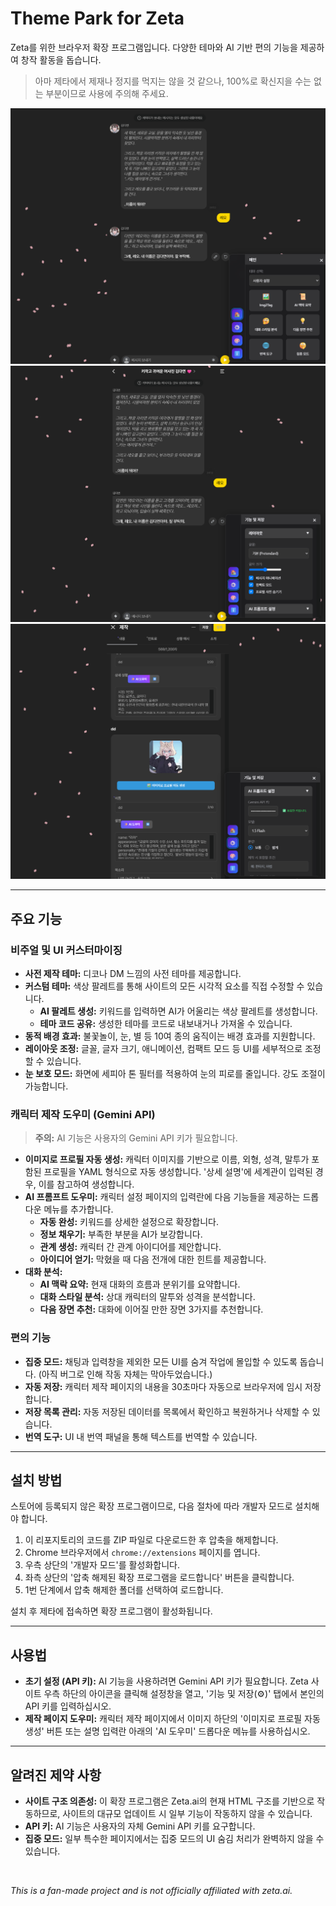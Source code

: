 # Theme Park for Zeta

Zeta를 위한 브라우저 확장 프로그램입니다. 다양한 테마와 AI 기반 편의 기능을 제공하여 창작 활동을 돕습니다.
 > 아마 제타에서 제재나 정지를 먹지는 않을 것 같으나, 100%로 확신지을 수는 없는 부분이므로 사용에 주의해 주세요.

![poster](./image1.png)
![poster](./image2.png)
![poster](./image3.png)

---

## 주요 기능

### 비주얼 및 UI 커스터마이징
- **사전 제작 테마:** 디코나 DM 느낌의 사전 테마를 제공합니다.
- **커스텀 테마:** 색상 팔레트를 통해 사이트의 모든 시각적 요소를 직접 수정할 수 있습니다.
  - **AI 팔레트 생성:** 키워드를 입력하면 AI가 어울리는 색상 팔레트를 생성합니다.
  - **테마 코드 공유:** 생성한 테마를 코드로 내보내거나 가져올 수 있습니다.
- **동적 배경 효과:** 불꽃놀이, 눈, 별 등 10여 종의 움직이는 배경 효과를 지원합니다.
- **레이아웃 조정:** 글꼴, 글자 크기, 애니메이션, 컴팩트 모드 등 UI를 세부적으로 조정할 수 있습니다.
- **눈 보호 모드:** 화면에 세피아 톤 필터를 적용하여 눈의 피로를 줄입니다. 강도 조절이 가능합니다.

### 캐릭터 제작 도우미 (Gemini API)
> **주의:** AI 기능은 사용자의 Gemini API 키가 필요합니다. 

- **이미지로 프로필 자동 생성:** 캐릭터 이미지를 기반으로 이름, 외형, 성격, 말투가 포함된 프로필을 YAML 형식으로 자동 생성합니다. '상세 설명'에 세계관이 입력된 경우, 이를 참고하여 생성합니다.
- **AI 프롬프트 도우미:** 캐릭터 설정 페이지의 입력란에 다음 기능들을 제공하는 드롭다운 메뉴를 추가합니다.
  - **자동 완성:** 키워드를 상세한 설정으로 확장합니다.
  - **정보 채우기:** 부족한 부분을 AI가 보강합니다.
  - **관계 생성:** 캐릭터 간 관계 아이디어를 제안합니다.
  - **아이디어 얻기:** 막혔을 때 다음 전개에 대한 힌트를 제공합니다.
- **대화 분석:**
  - **AI 맥락 요약:** 현재 대화의 흐름과 분위기를 요약합니다.
  - **대화 스타일 분석:** 상대 캐릭터의 말투와 성격을 분석합니다.
  - **다음 장면 추천:** 대화에 이어질 만한 장면 3가지를 추천합니다.

### 편의 기능
- **집중 모드:** 채팅과 입력창을 제외한 모든 UI를 숨겨 작업에 몰입할 수 있도록 돕습니다. (아직 버그로 인해 작동 자체는 막아두었습니다.)
- **자동 저장:** 캐릭터 제작 페이지의 내용을 30초마다 자동으로 브라우저에 임시 저장합니다.
- **저장 목록 관리:** 자동 저장된 데이터를 목록에서 확인하고 복원하거나 삭제할 수 있습니다.
- **번역 도구:** UI 내 번역 패널을 통해 텍스트를 번역할 수 있습니다.

---

## 설치 방법

스토어에 등록되지 않은 확장 프로그램이므로, 다음 절차에 따라 개발자 모드로 설치해야 합니다.

1.  이 리포지토리의 코드를 ZIP 파일로 다운로드한 후 압축을 해제합니다.
2.  Chrome 브라우저에서 `chrome://extensions` 페이지를 엽니다.
3.  우측 상단의 '개발자 모드'를 활성화합니다.
4.  좌측 상단의 '압축 해제된 확장 프로그램을 로드합니다' 버튼을 클릭합니다.
5.  1번 단계에서 압축 해제한 폴더를 선택하여 로드합니다.

설치 후 제타에 접속하면 확장 프로그램이 활성화됩니다.

---

## 사용법

- **초기 설정 (API 키):** AI 기능을 사용하려면 Gemini API 키가 필요합니다. Zeta 사이트 우측 하단의 아이콘을 클릭해 설정창을 열고, '기능 및 저장(⚙️)' 탭에서 본인의 API 키를 입력하십시오.
- **제작 페이지 도우미:** 캐릭터 제작 페이지에서 이미지 하단의 '이미지로 프로필 자동 생성' 버튼 또는 설명 입력란 아래의 'AI 도우미' 드롭다운 메뉴를 사용하십시오.

---

## 알려진 제약 사항

- **사이트 구조 의존성:** 이 확장 프로그램은 Zeta.ai의 현재 HTML 구조를 기반으로 작동하므로, 사이트의 대규모 업데이트 시 일부 기능이 작동하지 않을 수 있습니다.
- **API 키:** AI 기능은 사용자의 자체 Gemini API 키를 요구합니다.
- **집중 모드:** 일부 특수한 페이지에서는 집중 모드의 UI 숨김 처리가 완벽하지 않을 수 있습니다.

<br>

*This is a fan-made project and is not officially affiliated with zeta.ai.*